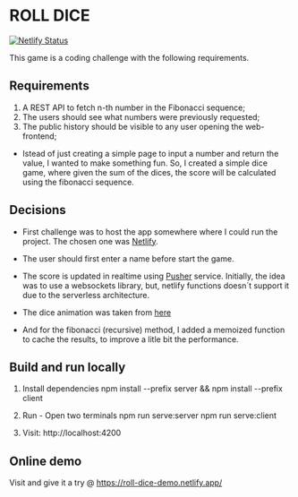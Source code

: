 # ROLL DICE
[![Netlify Status](https://api.netlify.com/api/v1/badges/bea08b53-80f0-4248-b527-89309609d5a7/deploy-status)](https://app.netlify.com/sites/roll-dice-demo/deploys)

This game is a coding challenge with the following requirements.

## Requirements
1. A REST API to fetch n-th number in the Fibonacci sequence;
2. The users should see what numbers were previously requested;
3. The public history should be visible to any user opening the web-frontend;

- Istead of just creating a simple page to input a number and return the value, I wanted to make something fun. So, I created a simple dice game, where given the sum of the dices, the score will be calculated using the fibonacci sequence.

## Decisions

- First challenge was to host the app somewhere where I could run the project. The chosen one was [Netlify](https://www.netlify.com/).

- The user should first enter a name before start the game.

- The score is updated in realtime using [Pusher](https://pusher.com/) service. Initially, the idea was to use a websockets library, but, netlify functions doesn´t support it due to the serverless architecture.

- The dice animation was taken from [here](https://codesandbox.io/s/xjk3xqnprw)

- And for the fibonacci (recursive) method, I added a memoized function to cache the results, to improve a litle bit the performance.

## Build and run locally

1. Install dependencies
npm install --prefix server && npm install --prefix client

2. Run - Open two terminals
npm run serve:server
npm run serve:client

3. Visit: http://localhost:4200

## Online demo
Visit and give it a try @ https://roll-dice-demo.netlify.app/